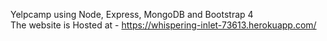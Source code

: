 Yelpcamp using Node, Express, MongoDB and Bootstrap 4 </br>
The website is Hosted at - https://whispering-inlet-73613.herokuapp.com/
